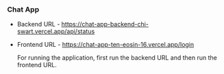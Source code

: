 ### Chat App 

- Backend URL - https://chat-app-backend-chi-swart.vercel.app/api/status
- Frontend URL - https://chat-app-ten-eosin-16.vercel.app/login

  For running the application, first run the backend URL and then run the frontend URL.
